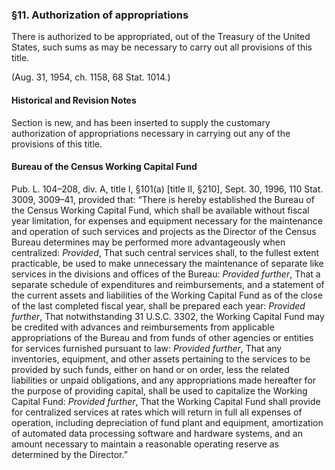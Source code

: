 ### §11. Authorization of appropriations ###

There is authorized to be appropriated, out of the Treasury of the United States, such sums as may be necessary to carry out all provisions of this title.

(Aug. 31, 1954, ch. 1158, 68 Stat. 1014.)

#### Historical and Revision Notes ####

Section is new, and has been inserted to supply the customary authorization of appropriations necessary in carrying out any of the provisions of this title.

#### Bureau of the Census Working Capital Fund ####

Pub. L. 104–208, div. A, title I, §101(a) [title II, §210], Sept. 30, 1996, 110 Stat. 3009, 3009–41, provided that: “There is hereby established the Bureau of the Census Working Capital Fund, which shall be available without fiscal year limitation, for expenses and equipment necessary for the maintenance and operation of such services and projects as the Director of the Census Bureau determines may be performed more advantageously when centralized: *Provided*, That such central services shall, to the fullest extent practicable, be used to make unnecessary the maintenance of separate like services in the divisions and offices of the Bureau: *Provided further*, That a separate schedule of expenditures and reimbursements, and a statement of the current assets and liabilities of the Working Capital Fund as of the close of the last completed fiscal year, shall be prepared each year: *Provided further*, That notwithstanding 31 U.S.C. 3302, the Working Capital Fund may be credited with advances and reimbursements from applicable appropriations of the Bureau and from funds of other agencies or entities for services furnished pursuant to law: *Provided further*, That any inventories, equipment, and other assets pertaining to the services to be provided by such funds, either on hand or on order, less the related liabilities or unpaid obligations, and any appropriations made hereafter for the purpose of providing capital, shall be used to capitalize the Working Capital Fund: *Provided further*, That the Working Capital Fund shall provide for centralized services at rates which will return in full all expenses of operation, including depreciation of fund plant and equipment, amortization of automated data processing software and hardware systems, and an amount necessary to maintain a reasonable operating reserve as determined by the Director.”